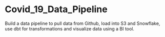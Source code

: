 # Covid_19_Data_Pipeline
Build a data pipeline to pull data from Github, load into S3 and Snowflake, use dbt for transformations and visualize data using a BI tool.
